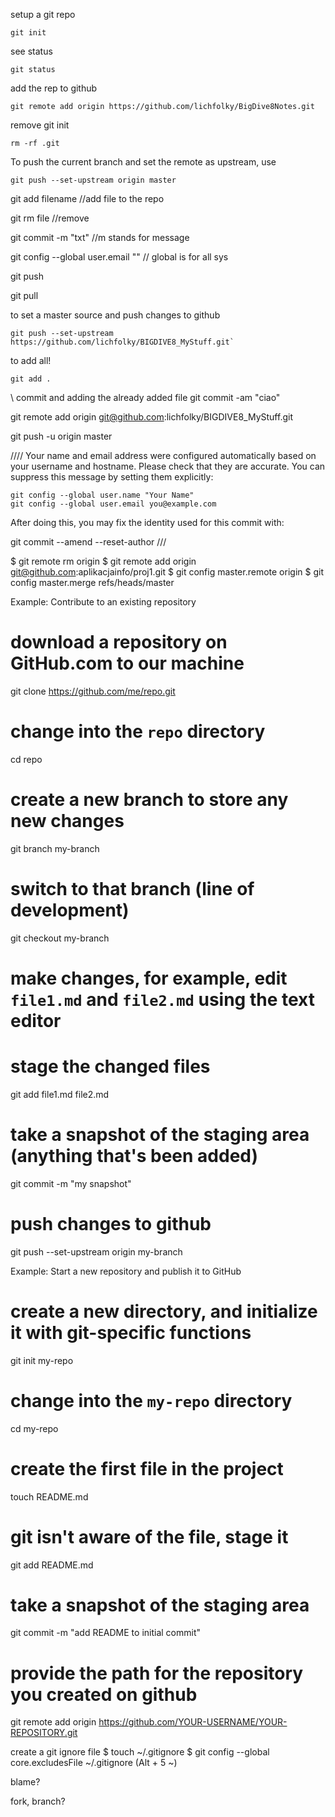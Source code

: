 setup a git repo
```
git init
```
see status
```
git status
```
add the rep to github
```
git remote add origin https://github.com/lichfolky/BigDive8Notes.git
```

remove git init
```
rm -rf .git
```

To push the current branch and set the remote as upstream, use
```
git push --set-upstream origin master
```

git add filename //add file to the repo

git rm file //remove

git commit -m "txt" //m stands for message

git config --global user.email "" // global is for all sys

git push

git pull

to set a master source and push changes to github
```
git push --set-upstream https://github.com/lichfolky/BIGDIVE8_MyStuff.git`
```

to add all!
```
git add .
```

\\ commit and adding the already added file
git commit -am "ciao"


git remote add origin git@github.com:lichfolky/BIGDIVE8_MyStuff.git

git push -u origin master

////
Your name and email address were configured automatically based
on your username and hostname. Please check that they are accurate.
You can suppress this message by setting them explicitly:

    git config --global user.name "Your Name"
    git config --global user.email you@example.com

After doing this, you may fix the identity used for this commit with:

git commit --amend --reset-author
///

$ git remote rm origin
$ git remote add origin git@github.com:aplikacjainfo/proj1.git
$ git config master.remote origin
$ git config master.merge refs/heads/master


Example: Contribute to an existing repository
# download a repository on GitHub.com to our machine
git clone https://github.com/me/repo.git

# change into the `repo` directory
cd repo

# create a new branch to store any new changes
git branch my-branch

# switch to that branch (line of development)
git checkout my-branch

# make changes, for example, edit `file1.md` and `file2.md` using the text editor

# stage the changed files
git add file1.md file2.md

# take a snapshot of the staging area (anything that's been added)
git commit -m "my snapshot"

# push changes to github
git push --set-upstream origin my-branch

Example: Start a new repository and publish it to GitHub

# create a new directory, and initialize it with git-specific functions
git init my-repo

# change into the `my-repo` directory
cd my-repo

# create the first file in the project
touch README.md

# git isn't aware of the file, stage it
git add README.md

# take a snapshot of the staging area
git commit -m "add README to initial commit"

# provide the path for the repository you created on github
git remote add origin https://github.com/YOUR-USERNAME/YOUR-REPOSITORY.git

create a git ignore file
$ touch ~/.gitignore
$ git config --global core.excludesFile ~/.gitignore
(Alt + 5 ~)

blame?

fork, branch?
